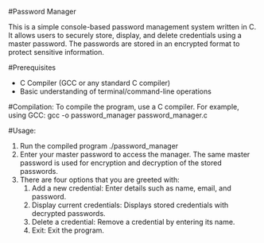 #Password Manager 

This is a simple console-based password management system written in C. It allows users to securely store, display, and delete credentials using a master password. The passwords are stored in an encrypted format to protect sensitive information.

#Prerequisites
- C Compiler (GCC or any standard C compiler)
- Basic understanding of terminal/command-line operations

#Compilation:
To compile the program, use a C compiler. For example, using GCC:
	gcc -o password_manager password_manager.c

#Usage:
1. Run the compiled program 
	./password_manager
2. Enter your master password to access the manager. The same master password is used for encryption and decryption of the stored passwords.
3. There are four options that you are greeted with: 
	1. Add a new credential: Enter details such as name, email, and password.
	2. Display current credentials: Displays stored credentials with decrypted passwords.
	3. Delete a credential: Remove a credential by entering its name.
	4. Exit: Exit the program.
